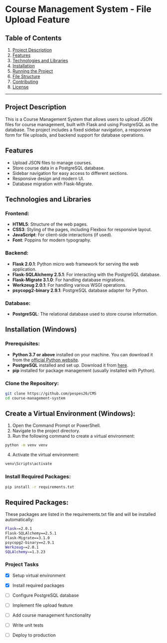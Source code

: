 # Course Management System - File Upload Feature

## Table of Contents
1. [Project Description](#project-description)
2. [Features](#features)
3. [Technologies and Libraries](#technologies-and-libraries)
4. [Installation](#installation)
5. [Running the Project](#running-the-project)
6. [File Structure](#file-structure)
7. [Contributing](#contributing)
8. [License](#license)

---

## Project Description
This is a Course Management System that allows users to upload JSON files for course management, built with Flask and using PostgreSQL as the database. The project includes a fixed sidebar navigation, a responsive form for file uploads, and backend support for database operations.

## Features
- Upload JSON files to manage courses.
- Store course data in a PostgreSQL database.
- Sidebar navigation for easy access to different sections.
- Responsive design and modern UI.
- Database migration with Flask-Migrate.

## Technologies and Libraries

### Frontend:
- **HTML5**: Structure of the web pages.
- **CSS3**: Styling of the pages, including Flexbox for responsive layout.
- **JavaScript**: For client-side interactions (if used).
- **Font**: Poppins for modern typography.

### Backend:
- **Flask 2.0.1**: Python micro web framework for serving the web application.
- **Flask-SQLAlchemy 2.5.1**: For interacting with the PostgreSQL database.
- **Flask-Migrate 3.1.0**: For handling database migrations.
- **Werkzeug 2.0.1**: For handling various WSGI operations.
- **psycopg2-binary 2.9.1**: PostgreSQL database adapter for Python.

### Database:
- **PostgreSQL**: The relational database used to store course information.

## Installation (Windows)

### Prerequisites:
- **Python 3.7 or above** installed on your machine. You can download it from the [official Python website](https://www.python.org/downloads/).
- **PostgreSQL** installed and set up. Download it from [here](https://www.postgresql.org/download/).
- **pip** installed for package management (usually installed with Python).

### Clone the Repository:
```bash
git clone https://github.com/pespes26/CMS
cd course-management-system
```
## Create a Virtual Environment (Windows):
1. Open the Command Prompt or PowerShell.
2. Navigate to the project directory.
3. Run the following command to create a virtual environment:
```bash
python -m venv venv
```
4. Activate the virtual environment:
```bash
venv\Scripts\activate
```
### Install Required Packages:
```bash
pip install -r requirements.txt
```
## Required Packages:
These packages are listed in the requirements.txt file and will be installed automatically:
```bash
Flask==2.0.1
Flask-SQLAlchemy==2.5.1
Flask-Migrate==3.1.0
psycopg2-binary==2.9.1
Werkzeug==2.0.1
SQLAlchemy==1.3.23
```

### Project Tasks

- [x] Setup virtual environment
- [x] Install required packages
- [ ] Configure PostgreSQL database
- [ ] Implement file upload feature
- [ ] Add course management functionality
- [ ] Write unit tests
- [ ] Deploy to production


